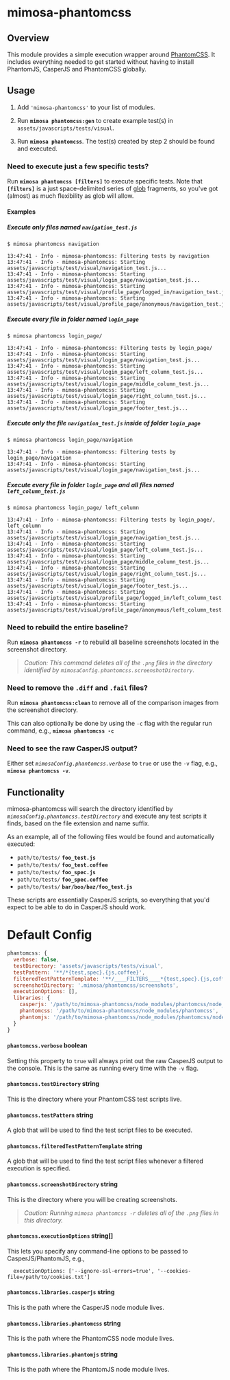 mimosa-phantomcss
=================

## Overview

This module provides a simple execution wrapper around [PhantomCSS](https://github.com/Huddle/PhantomCSS).  It includes everything needed to get started without having to install PhantomJS, CasperJS and PhantomCSS globally.



## Usage

1. Add `'mimosa-phantomcss'` to your list of modules.

2. Run **`mimosa phantomcss:gen`** to create example test(s) in `assets/javascripts/tests/visual`.

3. Run **`mimosa phantomcss`**.  The test(s) created by step 2 should be found and executed.



### Need to execute just a few specific tests?

Run **`mimosa phantomcss [filters]`** to execute specific tests.  Note that **`[filters]`** is a just space-delimited series of [glob](https://www.npmjs.com/package/glob) fragments, so you've got (almost) as much flexibility as glob will allow.

#### Examples

##### Execute only files named `navigation_test.js`

```
$ mimosa phantomcss navigation

13:47:41 - Info - mimosa-phantomcss: Filtering tests by navigation
13:47:41 - Info - mimosa-phantomcss: Starting assets/javascripts/test/visual/navigation_test.js...
13:47:41 - Info - mimosa-phantomcss: Starting assets/javascripts/test/visual/login_page/navigation_test.js...
13:47:41 - Info - mimosa-phantomcss: Starting assets/javascripts/test/visual/profile_page/logged_in/navigation_test.js...
13:47:41 - Info - mimosa-phantomcss: Starting assets/javascripts/test/visual/profile_page/anonymous/navigation_test.js...
```

##### Execute every file in folder named `login_page`

```
$ mimosa phantomcss login_page/

13:47:41 - Info - mimosa-phantomcss: Filtering tests by login_page/
13:47:41 - Info - mimosa-phantomcss: Starting assets/javascripts/test/visual/login_page/navigation_test.js...
13:47:41 - Info - mimosa-phantomcss: Starting assets/javascripts/test/visual/login_page/left_column_test.js...
13:47:41 - Info - mimosa-phantomcss: Starting assets/javascripts/test/visual/login_page/middle_column_test.js...
13:47:41 - Info - mimosa-phantomcss: Starting assets/javascripts/test/visual/login_page/right_column_test.js...
13:47:41 - Info - mimosa-phantomcss: Starting assets/javascripts/test/visual/login_page/footer_test.js...
```

##### Execute only the file `navigation_test.js` inside of folder `login_page`

```
$ mimosa phantomcss login_page/navigation

13:47:41 - Info - mimosa-phantomcss: Filtering tests by login_page/navigation
13:47:41 - Info - mimosa-phantomcss: Starting assets/javascripts/test/visual/login_page/navigation_test.js...
```

##### Execute every file in folder `login_page` and all files named `left_column_test.js`

```
$ mimosa phantomcss login_page/ left_column

13:47:41 - Info - mimosa-phantomcss: Filtering tests by login_page/, left_column
13:47:41 - Info - mimosa-phantomcss: Starting assets/javascripts/test/visual/login_page/navigation_test.js...
13:47:41 - Info - mimosa-phantomcss: Starting assets/javascripts/test/visual/login_page/left_column_test.js...
13:47:41 - Info - mimosa-phantomcss: Starting assets/javascripts/test/visual/login_page/middle_column_test.js...
13:47:41 - Info - mimosa-phantomcss: Starting assets/javascripts/test/visual/login_page/right_column_test.js...
13:47:41 - Info - mimosa-phantomcss: Starting assets/javascripts/test/visual/login_page/footer_test.js...
13:47:41 - Info - mimosa-phantomcss: Starting assets/javascripts/test/visual/profile_page/logged_in/left_column_test.js...
13:47:41 - Info - mimosa-phantomcss: Starting assets/javascripts/test/visual/profile_page/anonymous/left_column_test.js...
```



### Need to rebuild the entire baseline?

Run **`mimosa phantomcss -r`** to rebuild all baseline screenshots located in the screenshot directory.

> *Caution: This command deletes all of the `.png` files in the directory identified by `mimosaConfig.phantomcss.screenshotDirectory`*.

### Need to remove the `.diff` and `.fail` files?

Run **`mimosa phantomcss:clean`** to remove all of the comparison images from the screenshot directory.

This can also optionally be done by using the `-c` flag with the regular run command, e.g., **`mimosa phantomcss -c`**

### Need to see the raw CasperJS output?

Either set *`mimosaConfig.phantomcss.verbose`* to `true` or use the `-v` flag, e.g., **`mimosa phantomcss -v`**.




## Functionality

mimosa-phantomcss will search the directory identified by *`mimosaConfig.phantomcss.testDirectory`* and execute any test scripts it finds, based on the file extension and name suffix.

As an example, all of the following files would be found and automatically executed:

* `path/to/tests/` **`foo_test.js`**
* `path/to/tests/` **`foo_test.coffee`**
* `path/to/tests/` **`foo_spec.js`**
* `path/to/tests/` **`foo_spec.coffee`**
* `path/to/tests/` **`bar/boo/baz/foo_test.js`**

These scripts are essentially CasperJS scripts, so everything that you'd expect to be able to do in CasperJS should work.


# Default Config

```javascript
phantomcss: {
  verbose: false,
  testDirectory: 'assets/javascripts/tests/visual',
  testPattern: '**/*{test,spec}.{js,coffee}',
  filteredTestPatternTemplate: '**/____FILTERS____*{test,spec}.{js,coffee}',
  screenshotDirectory: '.mimosa/phantomcss/screenshots',
  executionOptions: [],
  libraries: {
    casperjs: '/path/to/mimosa-phantomcss/node_modules/phantomcss/node_modules/casperjs',
    phantomcss: '/path/to/mimosa-phantomcss/node_modules/phantomcss',
    phantomjs: '/path/to/mimosa-phantomcss/node_modules/phantomcss/node_modules/phantomjs'
  }
}
```

#### `phantomcss.verbose` boolean

Setting this property to `true` will always print out the raw CasperJS output to the console.  This is the same as running every time with the `-v` flag.

#### `phantomcss.testDirectory` string

This is the directory where your PhantomCSS test scripts live.

#### `phantomcss.testPattern` string

A glob that will be used to find the test script files to be executed.

#### `phantomcss.filteredTestPatternTemplate` string

A glob that will be used to find the test script files whenever a filtered execution is specified.

#### `phantomcss.screenshotDirectory` string

This is the directory where you will be creating screenshots.

> *Caution: Running `mimosa phantomcss -r` deletes all of the `.png` files in this directory.*

#### `phantomcss.executionOptions` string[]

This lets you specify any command-line options to be passed to CasperJS/PhantomJS, e.g.,

```
  executionOptions: ['--ignore-ssl-errors=true', '--cookies-file=/path/to/cookies.txt']
```

#### `phantomcss.libraries.casperjs` string

This is the path where the CasperJS node module lives.

#### `phantomcss.libraries.phantomcss` string

This is the path where the PhantomCSS node module lives.

#### `phantomcss.libraries.phantomjs` string

This is the path where the PhantomJS node module lives.

